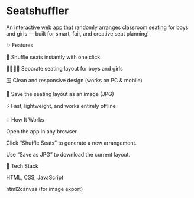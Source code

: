 # Seatshuffler
An interactive web app that randomly arranges classroom seating for boys and girls — built for smart, fair, and creative seat planning!

✨ Features

🎲 Shuffle seats instantly with one click

🧍‍♂️🧍‍♀️ Separate seating layout for boys and girls

🪟 Clean and responsive design (works on PC & mobile)

📸 Save the seating layout as an image (JPG)

⚡ Fast, lightweight, and works entirely offline

💡 How It Works

Open the app in any browser.

Click “Shuffle Seats” to generate a new arrangement.

Use “Save as JPG” to download the current layout.

🧠 Tech Stack

HTML, CSS, JavaScript

html2canvas (for image export)
